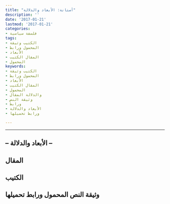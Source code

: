 ```yaml
---
title: "أستانة: الأبعاد والدلالة"
description: ''
date: '2017-01-21'
lastmod: '2017-01-21'
categories:
- فلسفة سياسية
tags:
- الكتيب وثيقة
- المحمول ورابط
- الأبعاد
- المقال الكتيب
- المحمول
keywords:
- الكتيب وثيقة
- المحمول ورابط
- الأبعاد
- المقال الكتيب
- المحمول
- والدلالة المقال
- وثيقة النص
- ورابط
- الأبعاد والدلالة
- ورابط تحميلها

---
```

****

## **– الأبعاد والدلالة –**

## المقال

## الكتيب

## وثيقة النص المحمول ورابط تحميلها

###